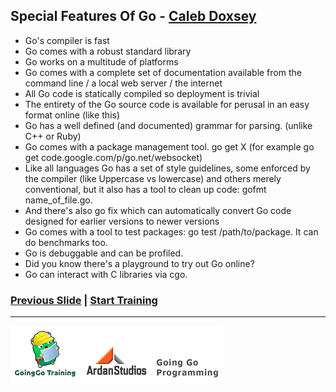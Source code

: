 ## Special Features Of Go - [Caleb Doxsey](http://www.doxsey.net/blog/go-and-assembly/)

* Go's compiler is fast
* Go comes with a robust standard library
* Go works on a multitude of platforms
* Go comes with a complete set of documentation available from the command line / a local web server / the internet
* All Go code is statically compiled so deployment is trivial
* The entirety of the Go source code is available for perusal in an easy format online (like this)
* Go has a well defined (and documented) grammar for parsing. (unlike C++ or Ruby)
* Go comes with a package management tool. go get X (for example go get code.google.com/p/go.net/websocket)
* Like all languages Go has a set of style guidelines, some enforced by the compiler (like Uppercase vs lowercase) and others merely conventional, but it also has a tool to clean up code: gofmt name_of_file.go.
* And there's also go fix which can automatically convert Go code designed for earlier versions to newer versions
* Go comes with a tool to test packages: go test /path/to/package. It can do benchmarks too.
* Go is debuggable and can be profiled.
* Did you know there's a playground to try out Go online?
* Go can interact with C libraries via cgo.

### [Previous Slide](slide1.md) | [Start Training](../../exercises.md)
___
[![GoingGo Training](../../images/ggt_logo.png)](http://www.goinggotraining.net)
[![Ardan Studios](../../images/ardan_logo.png)](http://www.ardanstudios.com)
[![GoingGo Blog](../../images/ggb_logo.png)](http://www.goinggo.net)